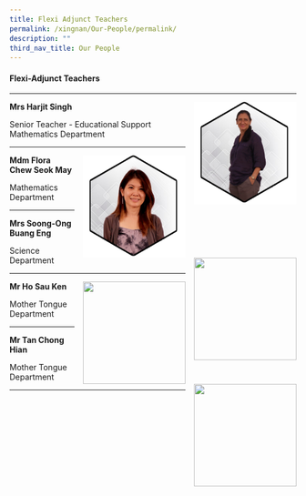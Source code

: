 ```yaml
---
title: Flexi Adjunct Teachers
permalink: /xingnan/Our-People/permalink/
description: ""
third_nav_title: Our People
---
```

#### Flexi-Adjunct Teachers

* * *
<img src="images/Our%20Staff/06%20Flexi%20Adjunct/FL1.png" style="width:180px;height:180px;margin-left:15px;" align = "right"> 


**Mrs Harjit Singh**   

Senior Teacher - Educational Support   
Mathematics Department

* * *
<img src="images/Our%20Staff/06%20Flexi%20Adjunct/FL2.png" style="width:180px;height:180px;margin-left:15px;" align = "right"> 


**Mdm Flora Chew Seok May** 

Mathematics Department

* * *
<img src="images/Our%20Staff/06%20Flexi%20Adjunct/FL3.png" style="width:180px;height:180px;margin-left:15px;" align = "right"> 


**Mrs Soong-Ong Buang Eng**   

Science Department


* * *
<img src="images/Our%20Staff/06%20Flexi%20Adjunct/FL4.png" style="width:180px;height:180px;margin-left:15px;" align = "right"> 


**Mr Ho Sau Ken**   

Mother Tongue Department
* * *
<img src="images/Our%20Staff/06%20Flexi%20Adjunct/FL5.png" style="width:180px;height:180px;margin-left:15px;" align = "right"> 


**Mr Tan Chong Hian** 

Mother Tongue Department
***

